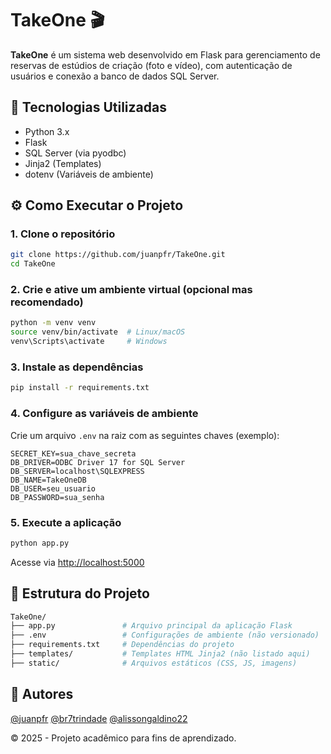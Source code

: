 
# TakeOne 🎬

**TakeOne** é um sistema web desenvolvido em Flask para gerenciamento de reservas de estúdios de criação (foto e vídeo), com autenticação de usuários e conexão a banco de dados SQL Server.

## 🚀 Tecnologias Utilizadas

- Python 3.x  
- Flask  
- SQL Server (via pyodbc)  
- Jinja2 (Templates)  
- dotenv (Variáveis de ambiente)

## ⚙️ Como Executar o Projeto

### 1. Clone o repositório
```bash
git clone https://github.com/juanpfr/TakeOne.git
cd TakeOne
```

### 2. Crie e ative um ambiente virtual (opcional mas recomendado)
```bash
python -m venv venv
source venv/bin/activate  # Linux/macOS
venv\Scripts\activate     # Windows
```

### 3. Instale as dependências
```bash
pip install -r requirements.txt
```

### 4. Configure as variáveis de ambiente  
Crie um arquivo `.env` na raiz com as seguintes chaves (exemplo):

```env
SECRET_KEY=sua_chave_secreta
DB_DRIVER=ODBC Driver 17 for SQL Server
DB_SERVER=localhost\SQLEXPRESS
DB_NAME=TakeOneDB
DB_USER=seu_usuario
DB_PASSWORD=sua_senha
```

### 5. Execute a aplicação
```bash
python app.py
```
Acesse via [http://localhost:5000](http://localhost:5000)

## 📁 Estrutura do Projeto
```bash
TakeOne/
├── app.py               # Arquivo principal da aplicação Flask
├── .env                 # Configurações de ambiente (não versionado)
├── requirements.txt     # Dependências do projeto
├── templates/           # Templates HTML Jinja2 (não listado aqui)
├── static/              # Arquivos estáticos (CSS, JS, imagens)
```

## 👥 Autores

[@juanpfr](https://github.com/juanpfr)
[@br7trindade](https://github.com/br7trindade)
[@alissongaldino22](https://github.com/alissongaldino22)

© 2025 - Projeto acadêmico para fins de aprendizado.
